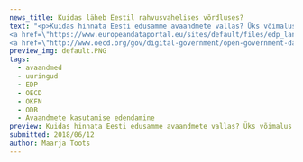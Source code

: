 ```yaml
---
news_title: Kuidas läheb Eestil rahvusvahelises võrdluses?
text: "<p>Kuidas hinnata Eesti edusamme avaandmete vallas? Üks võimalus on vaadata, milline on Eesti olukord võrdluses teiste riikidega. Osalemine (ja edenemine) rahvusvahelistes võrdlusuuringutes on ka üks sel kevadel alanud <a href=\"https://opendata.riik.ee/et/blog/algas-suurprojekt-avaandmete-edendamiseks\" rel=\"nofollow\">projekti “Avaandmete kasutamise edendamine” </a>peamistest tegevussuundadest.</p>\n<p>Sel aastal võtab Eesti teiste riikidega mõõtu kolmes uuringus, milles oleme osalenud ka varasematel aastatel:</p>\n<p><strong>Euroopa andmeportaali ülevaateuuring avaandmete kasutamisest</strong></p>\n<p>Tänavune Euroopa andmeportaali ülevaateuuring analüüsib riikide edusamme avaandmete rakendamisel neljast aspektist: avaandmete poliitikaraamistik, avaandmete mõju, avaandmete portaal (funktsionaalsus, kasutusaktiivsus jne) ning avaandmete kvaliteet. Andmekogumine 2018. a uuringu tarbeks on juba alanud ning tulemused peaksid selguma aasta lõpus. Seni on aga võimalik tutvuda eelmise aasta aruandega:
<a href=\"https://www.europeandataportal.eu/sites/default/files/edp_landscaping_insight_report_n3_2017.pdf\" rel=\"nofollow\">https://www.europeandataportal.eu/sites/default/files/edp_landscaping_insight_report_n3_2017.pdf</a>\_</p>\n<p><strong>OECD avaliku sektori avaandmete indeks</strong></p>\n<p>Sarnaselt Euroopa andmeportaali uuringuga hõlmab ka OECD indeks erinevaid aspekte, alates riiklikust avaandmete strateegiast ja poliitikaraamistikust kuni konkreetsete andmestike kättesaadavuseni avaandmetena. Andmekogumine tänavuse uuringu tarbeks peaks algama suve teises pooles, lisainfot OECD avaandmete indeksi kohta leiab siit:
<a href=\"http://www.oecd.org/gov/digital-government/open-government-data.htm\" rel=\"nofollow\">http://www.oecd.org/gov/digital-government/open-government-data.htm</a></p>\n<p><strong>World Wide Web Foundationi avaandmete baromeeter</strong></p>\n<p>Laiahaardeliselt analüüsib avaandmeid ka World Wide Web Foundationi kureeritav indeks Open Data Barometer, mis vaatleb muu hulgas avaandmete poliitikat, selle poliitika tegelikku rakendamist, avaandmete kättesaadavust, formaate, kasutatavaid litsentse jne. Seejuures pööratakse erilist tähelepanu kindlalt määratletud andmete kättesaadavusele avaandmetena (nt õigusaktid, riigieelarve, keskkonnaandmed, riigihanked, riiklik statistika jpm). Lisainfot Web Foundationi avaandmete indeksi kohta leiab siit:  <a href=\"http://opendatabarometer.org/?_year=2016&amp;indicator=ODB\" rel=\"nofollow\">http://opendatabarometer.org/?_year=2016&amp;indicator=ODB</a></p>\n<p><strong>Open Knowledge Foundationi avaandmete indeks</strong></p><p>Nendele kolmele juba traditsiooniks saanud uuringule lisandub sel aastal neljaski – globaalse võrgustiku Open Knowledge Foundationi Open Data Index, mille eesmärk on anda põhjalik ülevaade konkreetsete andmete kättesaadavusest ja kvaliteedist erinevates riikides. Andmestikud, millele selles uuringus erilist tähelepanu pööratakse, hõlmavad näiteks seaduste ja eelnõude, riigieelarve ja riigihangetega seotud andmeid, õhu ja vee kvaliteeti, kaardiandmeid, äriregistri põhiandmeid jne. Lisainfo Open Knowledge Foundationi avaandmete indeksi kohta: <a href=\"http://global.survey.okfn.org/\" rel=\"nofollow\">http://global.survey.okfn.org/</a></p></p>\n<p>Aga kuidas Eestil kõigis neis edetabelites läinud on? See on juba pikem jutt, millest kirjutame peagi eraldi postituses!</p>\n"
preview_img: default.PNG
tags:
  - avaandmed
  - uuringud
  - EDP
  - OECD
  - OKFN
  - ODB
  - Avaandmete kasutamise edendamine
preview: Kuidas hinnata Eesti edusamme avaandmete vallas? Üks võimalus on vaadata, milline paistab Eesti välja võrdluses teiste riikidega. Osalemine (ja edenemine) rahvusvahelistes võrdlusuuringutes on ka üks sel kevadel alanud projekti “Avaandmete kasutamise edendamine”</a> olulistest tegevusliinidest.
submitted: 2018/06/12
author: Maarja Toots
---
```

